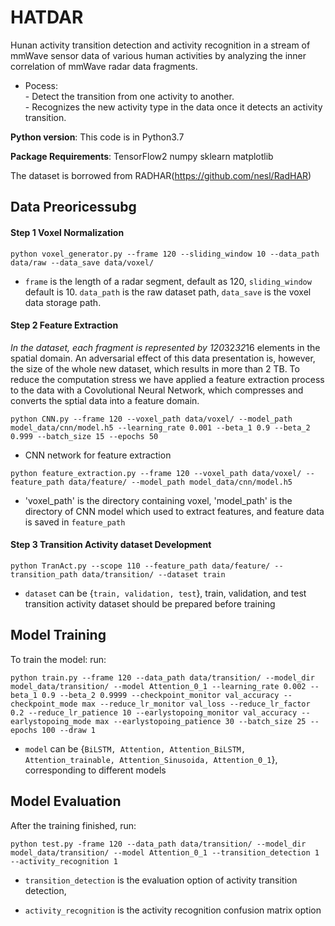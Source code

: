# HATDAR

Hunan activity transition detection and activity recognition in a stream of mmWave sensor data of various human activities by analyzing the inner correlation of mmWave radar data fragments.

- Pocess:  
        - Detect the transition from one activity to another.  
        - Recognizes the new activity type in the data once it detects an activity transition.  
  

**Python version**: This code is in Python3.7

**Package Requirements**: TensorFlow2 numpy sklearn matplotlib

The dataset is borrowed from RADHAR(https://github.com/nesl/RadHAR)

## Data Preoricessubg

#### Step 1 Voxel Normalization
```
python voxel_generator.py --frame 120 --sliding_window 10 --data_path data/raw --data_save data/voxel/
```
* `frame` is the length of a radar segment, default as 120, `sliding_window` default is 10. `data_path` is the raw dataset path, `data_save` is the voxel data storage path.

#### Step 2 Feature Extraction
*In the dataset, each fragment is represented by 120*32*32*16 elements in the spatial domain. An adversarial effect of this data presentation is, however, the size of the whole new dataset, which results in more than 2 TB. To reduce the computation stress we have applied a feature extraction process to the data with a Covolutional Neural Network, which compresses and converts the sptial data into a feature domain.
```
python CNN.py --frame 120 --voxel_path data/voxel/ --model_path model_data/cnn/model.h5 --learning_rate 0.001 --beta_1 0.9 --beta_2  0.999 --batch_size 15 --epochs 50
```
* CNN network for feature extraction
```
python feature_extraction.py --frame 120 --voxel_path data/voxel/ --feature_path data/feature/ --model_path model_data/cnn/model.h5
```
* 'voxel_path' is the directory containing voxel, 'model_path' is the directory of CNN model which used to extract features, and feature data is saved in `feature_path`

#### Step 3 Transition Activity dataset Development
```
python TranAct.py --scope 110 --feature_path data/feature/ --transition_path data/transition/ --dataset train
```
* `dataset` can be {`train, validation, test`}, train, validation, and test transition activity dataset should be prepared before training


## Model Training
To train the model: run:
```
python train.py --frame 120 --data_path data/transition/ --model_dir model_data/transition/ --model Attention_0_1 --learning_rate 0.002 --beta_1 0.9 --beta_2 0.9999 --checkpoint_monitor val_accuracy --checkpoint_mode max --reduce_lr_monitor val_loss --reduce_lr_factor 0.2 --reduce_lr_patience 10 --earlystopoing_monitor val_accuracy --earlystopoing_mode max --earlystopoing_patience 30 --batch_size 25 --epochs 100 --draw 1
``` 
* `model` can be {`BiLSTM, Attention, Attention_BiLSTM, Attention_trainable, Attention_Sinusoida, Attention_0_1`}, corresponding to different models

## Model Evaluation
After the training finished, run:
```
python test.py -frame 120 --data_path data/transition/ --model_dir model_data/transition/ --model Attention_0_1 --transition_detection 1 --activity_recognition 1
```
* `transition_detection` is the evaluation option of activity transition detection,

* `activity_recognition` is the activity recognition confusion matrix option
